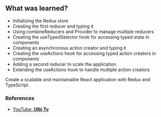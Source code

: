 ## What was learned?

- Initializing the Redux store
- Creating the first reducer and typing it
- Using combineReducers and Provider to manage multiple reducers
- Creating the useTypedSelector hook for accessing typed state in components
- Creating an asynchronous action creator and typing it
- Creating the useActions hook for accessing typed action creators in components
- Adding a second reducer to scale the application
- Extending the useActions hook to handle multiple action creators

Create a scalable and maintainable React application with Redux and TypeScript.

### References

- [YouTube: **Ulbi Tv**](https://www.youtube.com/watch?v=ETWABFYv0GM&ab_channel=UlbiTV)